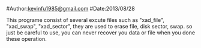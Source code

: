 #Author:kevinfu1985@gmail.com
#Date:2013/08/28

This programe consist of several excute files such as "xad_file", "xad_swap", "xad_sector", they are used to erase file, disk sector, swap.
so just be careful to use, you can never recover you data or file when you done these operation.

